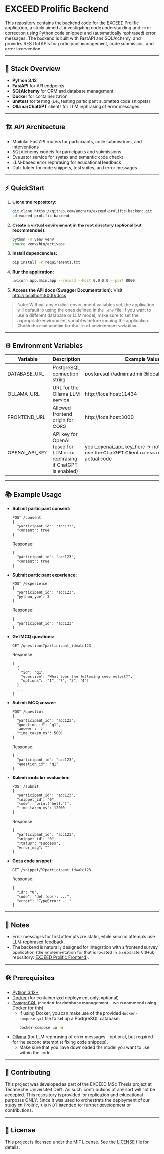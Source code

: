 # EXCEED Prolific Backend

This repository contains the backend code for the EXCEED Prolific application, a study aimed at investigating code
understanding and error correction using Python code snippets and (automatically rephrased) error messages. The backend
is built with FastAPI and SQLAlchemy, and provides RESTful APIs for participant management, code submission, and error
intervention.

---

## 🧩 Stack Overview

- **Python 3.12**
- **FastAPI** for API endpoints
- **SQLAlchemy** for ORM and database management
- **Docker** for containerization
- **unittest** for testing (i.e., testing participant submitted code snippets)
- **Ollama/ChatGPT** clients for LLM rephrasing of error messages

---

## 🏗️ API Architecture

- Modular FastAPI routers for participants, code submissions, and interventions
- SQLAlchemy models for participants and submissions
- Evaluator service for syntax and semantic code checks
- LLM-based error rephrasing for educational feedback
- Data folder for code snippets, test suites, and error messages

---

## ⚡ QuickStart

1. **Clone the repository:**
   ```bash
   git clone https://github.com/amoraru/exceed-prolific-backend.git
   cd exceed-prolific-backend
   ```
2. **Create a virtual environment in the root directory (optional but recommended):**
   ```bash
   python -m venv venv
   source venv/bin/activate
   ```
3. **Install dependencies:**
   ```bash
   pip install -r requirements.txt
   ```
4. **Run the application:**
   ```bash
   uvicorn app.main:app --reload --host 0.0.0.0 --port 8000
   ```
5. **Access the API docs (Swagger Documentation):**
   Visit [http://localhost:8000/docs](http://localhost:8000/docs)

> Note: Without any explicit environment variables set, the application will default to using the ones defined in the
`.env` file. If you want to use a different database or LLM model, make sure to set the appropriate environment
> variables before running the application. Check the next section for the list of environment variables.

---

## ⚙️ Environment Variables

| Variable       | Description                                                              | Example Value                                                                                           |
|----------------|--------------------------------------------------------------------------|---------------------------------------------------------------------------------------------------------|
| DATABASE_URL   | PostgreSQL connection string                                             | postgresql://admin:admin@localhost:5432/prolific                                                        |
| OLLAMA_URL     | URL for the Ollama LLM service                                           | http://localhost:11434                                                                                  |
| FRONTEND_URL   | Allowed frontend origin for CORS                                         | http://localhost:3000                                                                                   |
| OPENAI_API_KEY | API key for OpenAI (used for LLM error rephrasing if ChatGPT is enabled) | your_openai_api_key_here -> note that we do not use the ChatGPT Client unless modifying the actual code |                  

---

## 📚 Example Usage

- **Submit participant consent:**
  ```http
  POST /consent
  {
    "participant_id": "abc123",
    "consent": true
  }
  ```
  Response:
  ```http
  {
    "participant_id": "abc123",
    "consent": true
  }
  ```

- **Submit participant experience:**
  ```http
  POST /experience
  {
    "participant_id": "abc123",
    "python_yoe": 3
  }
  ```
  Response:
  ```http
  {
    "participant_id": "abc123"
  }
  ```

- **Get MCQ questions:**
  ```http
  GET /questions?participant_id=abc123
  ```
  Response:
  ```http
  [
    {
      "id": "q1",
      "question": "What does the following code output?",
      "options": ["1", "2", "3", "4"]
    },
    ...
  ]
  ```

- **Submit MCQ answer:**
  ```http
  POST /question
  {
    "participant_id": "abc123",
    "question_id": "q1",
    "answer": "2",
    "time_taken_ms": 5000
  }
  ```
  Response:
  ```http
  {
    "participant_id": "abc123",
    "question_id": "q1"
  }
  ```

- **Submit code for evaluation:**
  ```http
  POST /submit
  {
    "participant_id": "abc123",
    "snippet_id": "0",
    "code": "print('hello')",
    "time_taken_ms": 12000
  }
  ```
  Response:
  ```http
  {
    "participant_id": "abc123",
    "snippet_id": "0",
    "status": "success",
    "error_msg": ""
  }
  ```

- **Get a code snippet:**
  ```http
  GET /snippet/0?participant_id=abc123
  ```
  Response:
  ```http
  {
    "id": "0",
    "code": "def foo(): ...",
    "error": "TypeError: ..."
  }
  ```

---

## 📝 Notes

- Error messages for first attempts are static, while second attempts use LLM-rephrased feedback.
- The backend is naturally designed for integration with a frontend survey application (the implementation for
  that is located in a separate GitHub
  repository: [EXCEED Prolific Frontend](https://github.com/alemoraru/exceed-prolific-frontend)).

---

## 🛠️ Prerequisites

- [Python 3.12+](https://www.python.org/downloads/)
- [Docker](https://www.docker.com/get-started) (for containerized deployment only, optional)
- [PostgreSQL](https://www.postgresql.org/download/) (needed for database management - we recommend using Docker for
  this)
    - If using Docker, you can make use of the provided `docker-compose.yml` file to set up a PostgreSQL database:
      ```bash
      docker-compose up -d
      ```
- [Ollama](https://ollama.com/) (for LLM rephrasing of error messages - optional, but required for the second
  attempt at fixing code snippets).
    - Make sure that you have downloaded the model you want to use within the code.

---

## 🤝 Contributing

This project was developed as part of the EXCEED MSc Thesis project at Technische Universiteit Delft. As such,
contributions of any sort will not be accepted. This repository is provided for replication and educational purposes
ONLY. Since it was used to orchestrate the deployment of our study on Prolific, it is NOT intended for further
development or contributions.

---

## 📄 License

This project is licensed under the MIT License. See the [LICENSE](LICENSE) file for details.
